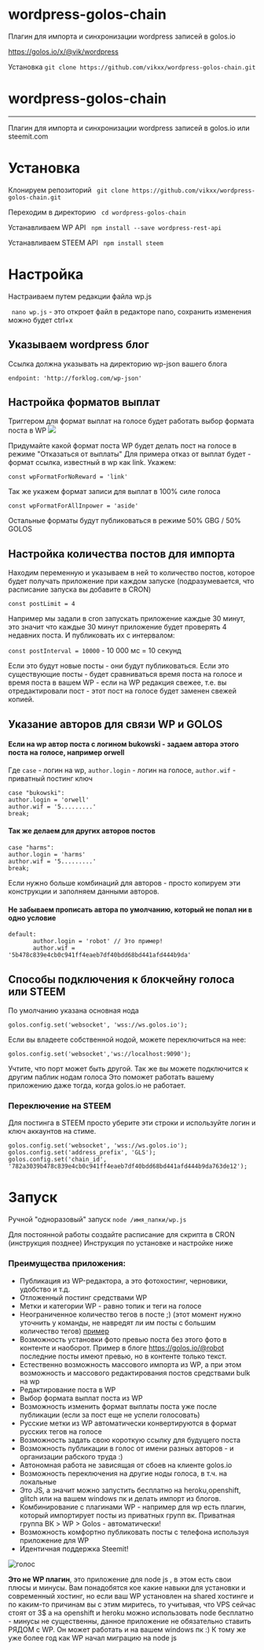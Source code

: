 # wordpress-golos-chain
Плагин для импорта и синхронизации wordpress записей в golos.io

https://golos.io/x/@vik/wordpress

 

Установка
`git clone https://github.com/vikxx/wordpress-golos-chain.git`




 

# wordpress-golos-chain


* * *
Плагин для импорта и синхронизации wordpress записей в golos.io или steemit.com

# Установка

 Клонируем репозиторий
` git clone https://github.com/vikxx/wordpress-golos-chain.git`

 Переходим в директорию
` cd wordpress-golos-chain`

 Устанавливаем WP API
` npm install --save wordpress-rest-api`

 Устанавливаем STEEM API
` npm install steem`

# Настройка
Настраиваем путем редакции файла wp.js 

` nano wp.js` - это откроет файл в редакторе nano, сохранить изменения можно будет ctrl+x

## Указываем wordpress блог

Ссылка должна указывать на директорию wp-json вашего блога

`endpoint: 'http://forklog.com/wp-json'`

## Настройка форматов выплат 

Триггером для формат выплат на голосе будет работать выбор формата поста в WP
![](http://i.imgur.com/1087qRB.png)

Придумайте какой формат поста WP будет делать пост на голосе в режиме "Отказаться от выплаты"
Для примера отказ от выплат будет - формат ссылка, известный в wp как link.
Укажем:

`const wpFormatForNoReward = 'link'`

Так же укажем формат записи для выплат в 100% силе голоса

`const wpFormatForAllInpower = 'aside'`

Остальные форматы будут публиковаться в режиме 50% GBG / 50% GOLOS

## Настройка количества постов для импорта

Находим переменную и указываем в ней то количество постов, которое будет получать приложение при каждом запуске (подразумевается, что расписание запуска вы добавите в CRON)

`const postLimit = 4` 

Например мы задали в cron запускать приложение каждые 30 минут, это значит что каждые 30 минут приложение будет проверять 4 недавних поста.
И публиковать их с интервалом:

`const postInterval = 10000` - 10 000 мс = 10 секунд

Если это будут новые посты - они будут публиковаться. Если это существующие посты - будет сравниваться время поста на голосе и время поста в вашем WP - если на WP редакция свежее, т.е. вы отредактировали пост - этот пост на голосе будет заменен свежей копией.



## Указание авторов для связи WP и GOLOS

#### Если на wp автор поста с логином bukowski - задаем автора этого поста на голосе, например orwell

Где `case` - логин на wp, `author.login` - логин на голосе, `author.wif` - приватный постинг ключ
```
case "bukowski":
author.login = 'orwell'
author.wif = '5.........'
break;
  ```

#### Так же делаем для других авторов постов
 
 ```
case "harms":
author.login = 'harms'
author.wif = '5.........'
break;
  ```
Если нужно больше комбинаций для авторов - просто копируем эти конструкции и заполняем данными авторов.


#### Не забываем прописать автора по умолчанию, который не попал ни в одно условие
  
 ```
 default:
        author.login = 'robot' // Это пример!
        author.wif = '5b478c839e4cb0c941ff4eaeb7df40bdd68bd441afd444b9da'
  ```

## Cпособы подключения к блокчейну голоса или STEEM

По умолчанию указана основная нода

`golos.config.set('websocket', 'wss://ws.golos.io');`

Если вы владеете собственной нодой, можете переключиться на нее:

`golos.config.set('websocket','ws://localhost:9090');`

Учтите, что порт может быть другой.
Так же вы можете подключится к другим паблик нодам голоса
Это поможет работать вашему приложению даже тогда, когда golos.io не работает.

### Переключение на STEEM

Для постинга в STEEM просто уберите эти строки и используйте логин и ключ аккаунтов на стиме.
```
golos.config.set('websocket', 'wss://ws.golos.io');
golos.config.set('address_prefix', 'GLS');
golos.config.set('chain_id', '782a3039b478c839e4cb0c941ff4eaeb7df40bdd68bd441afd444b9da763de12');
```

# Запуск

Ручной "одноразовый" запуск 
`node /имя_папки/wp.js`

Для постоянной работы создайте расписание для скрипта в CRON (инструкция позднее)
Инструкция по установке и настройке ниже


### Преимущества приложения:

* Публикация из WP-редактора, а это фотохостинг, черновики, удобство и т.д.
* Отложенный постинг средствами WP 
* Метки и категории WP - равно топик и теги на голосе
* Неограниченное количество тегов в посте ;) (этот момент нужно уточнить у команды, не навредят ли им посты с большим количество тегов) [пример](https://golos.io/test/@robot/ne-bitkoinom-edinym-top-6-kriptovalyut-podderzhavshih-segregated-witness)
* Возможность установки фото превью поста без этого фото в контенте и наоборот. Пример в блоге https://golos.io/@robot последние посты имеют превью, но в контенте только текст.
* Естественно возможность массового импорта из WP, а при этом возможность и массового редактирования постов средствами bulk на wp
* Редактирование поста в WP
* Выбор формата выплат поста из WP
* Возможность изменить формат выплаты поста уже после публикации (если за пост еще не успели голосовать)  
* Русские метки из WP автоматически конвертируются в формат русских тегов на голосе
* Возможность задать свою короткую ссылку для будущего поста 
* Возможность публикации в голос от имени разных авторов - и организации рабского труда :)
* Автономная работа не зависящая от сбоев на клиенте golos.io 
* Возможность переключения на другие ноды голоса, в т.ч. на локальные
* Это JS, а значит можно запустить бесплатно на heroku,openshift, glitch или на вашем windows пк и делать импорт из блогов.
* Комбинирование с плагинами WP - например для wp есть плагин, который импортирует посты из приватных групп вк. Приватная группа ВК > WP > Golos - автоматически! 
* Возможность комфортно публиковать посты с телефона используя приложение для WP
* Идентичная поддержка Steemit! 

![голос](https://s15.postimg.org/njhm4rsm3/ava.png)

**Это не WP плагин**, это приложение для node js , в этом есть свои плюсы и минусы.
Вам понадобятся кое какие навыки для установки и современный хостинг, но если ваш WP установлен на shared хостинге и по каким-то причинам вы с этим миритесь, то учитывая, что VPS сейчас стоят от 3$ а на openshift и heroku можно использовать node бесплатно - минусы не существенны, данное приложение не обязательно ставить РЯДОМ с WP. Он может работать и на вашем windows пк :) 
К тому же уже более год как WP начал миграцию на node js
